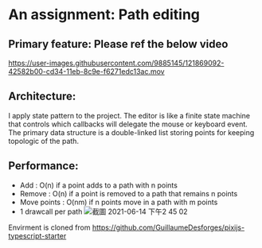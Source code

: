 # An assignment: Path editing
## Primary feature: Please ref the below video
https://user-images.githubusercontent.com/9885145/121869092-42582b00-cd34-11eb-8c9e-f6271edc13ac.mov

## Architecture:
I apply state pattern to the project. The editor is like a finite state machine that controls which callbacks will delegate the mouse or keyboard event.
The primary data structure is a double-linked list storing points for keeping topologic of the path.
## Performance:
- Add : O(n) if a point adds to a path with n points
- Remove : O(n) if a point is removed to a path that remains n points
- Move points : O(nm) if n points move in a path with m points
- 1 drawcall per path ![截圖 2021-06-14 下午2 45 02](https://user-images.githubusercontent.com/9885145/121874750-3e2f0c00-cd3a-11eb-9cfb-fcdaac6ea03a.png)

Envirment is cloned from https://github.com/GuillaumeDesforges/pixijs-typescript-starter
